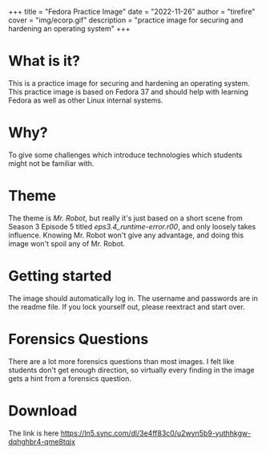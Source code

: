 +++
title = "Fedora Practice Image"
date = "2022-11-26"
author = "tirefire"
cover = "img/ecorp.gif"
description = "practice image for securing and hardening an operating system"
+++

# What is it?
This is a practice image for securing and hardening an operating system. This practice image is based on Fedora 37 and should help with learning Fedora as well as other Linux internal systems.

# Why?
To give some challenges which introduce technologies which students might not be familiar with.

# Theme
The theme is *Mr. Robot*, but really it's just based on a short scene from Season 3 Episode 5 titled *eps3.4_runtime-error.r00*, and only loosely takes influence. Knowing Mr. Robot won't give any advantage, and doing this image won't spoil any of Mr. Robot.

# Getting started
The image should automatically log in. The username and passwords are in the readme file. If you lock yourself out, please reextract and start over.

# Forensics Questions
There are a lot more forensics questions than most images. I felt like students don't get enough direction, so virtually every finding in the image gets a hint from a forensics question.

# Download
The link is here https://ln5.sync.com/dl/3e4ff83c0/u2wyn5b9-yuthhkgw-dqhghbr4-qme8tqjx
